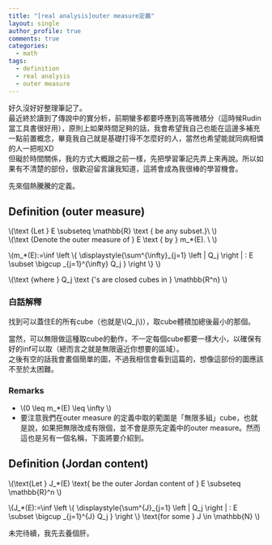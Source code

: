 ```yaml
---
title: "[real analysis]outer measure定義"
layout: single
author_profile: true
comments: true
categories:
  - math
tags:
  - definition
  - real analysis
  - outer measure
---
```

好久沒好好整理筆記了。  
最近終於讀到了傳說中的實分析，前期蠻多都要呼應到高等微積分（這時候Rudin當工具書很好用），原則上如果時間足夠的話，我會希望我自己也能在這邊多補充一點前置概念，畢竟我自己就是基礎打得不怎麼好的人，當然也希望能就同病相憐的人一把啦XD  
但礙於時間關係，我的方式大概跟之前一樣，先把學習筆記先弄上來再說。所以如果有不清楚的部份，很歡迎留言讓我知道，這將會成為我很棒的學習機會。

先來個熱騰騰的定義。

## Definition (outer measure)
\\(\text {Let } E \subseteq \mathbb{R} \text { be any subset.}\\ \\)  
\\(\text {Denote the outer measure of } E \text { by } m_*(E). \\ \\)

\\(m_*(E):=\inf \left \\{ \displaystyle{\sum^{\infty}_{j=1} \left \| Q_j \right \| : E \subset \bigcup _{j=1}^{\infty} Q_j } \right \\} \\)

\\(\text {where } Q_j \text {\'s are closed cubes in } \mathbb{R^n} \\)

### 白話解釋
找到可以蓋住E的所有cube（也就是\\(Q_j\\)），取cube體積加總後最小的那個。

當然，可以無限做這種取cube的動作，不一定每個cube都要一樣大小，以確保有好的inf可以取（總而言之就是無限逼近你想要的區域）。  
之後有空的話我會畫個簡單的圖，不過我相信會看到這篇的，想像這部份的圖應該不至於太困難。

### Remarks
* \\(0 \leq m_*(E) \leq \infty \\)
* 要注意我們在outer measure 的定義中取的範圍是「無限多組」cube，也就是說，如果把無限改成有限個，並不會是原先定義中的outer measure。然而這也是另有一個名稱，下面將要介紹到。

## Definition (Jordan content)
\\(\text{Let } J_*(E) \text{ be the outer Jordan content of } E \subseteq \mathbb{R}^n \\)

\\(J_*(E):=\inf \left \\{ \displaystyle{\sum^{J}_{j=1} \left \| Q_j \right \| : E \subset \bigcup _{j=1}^{J} Q_j } \right \\} \text{for some } J \in \mathbb{N} \\)


未完待續，我先去養個肝。

